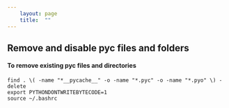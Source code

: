 ```yaml
---
    layout: page
    title:  ""
---
```


## Remove and disable pyc files and folders

#### To remove existing pyc files and directories
```console
find . \( -name "*__pycache__" -o -name "*.pyc" -o -name "*.pyo" \) -delete
export PYTHONDONTWRITEBYTECODE=1
source ~/.bashrc
```

